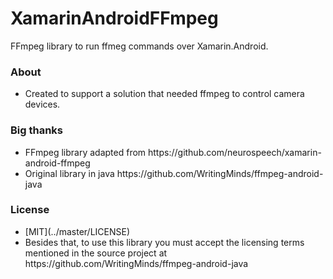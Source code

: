 # XamarinAndroidFFmpeg
FFmpeg library to run ffmeg commands over Xamarin.Android.

<h3>About</h3>
<ul>
<li>Created to support a solution that needed ffmpeg to control camera devices.</li>
</ul>

<h3>Big thanks</h3>
<ul>
<li>FFmpeg library adapted from https://github.com/neurospeech/xamarin-android-ffmpeg</li>
<li>Original library in java https://github.com/WritingMinds/ffmpeg-android-java</li>
</ul>

<h3>License</h3>
<ul>
  <li>[MIT](../master/LICENSE)</li>
  <li>Besides that, to use this library you must accept the licensing terms mentioned in the source project at https://github.com/WritingMinds/ffmpeg-android-java</li>
</ul>

